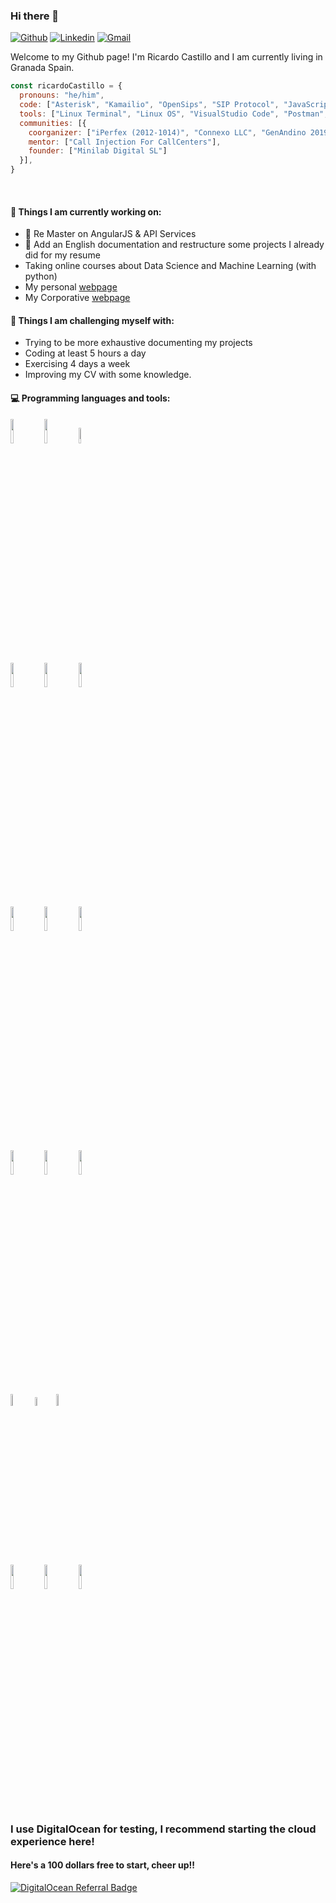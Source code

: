 ### Hi there 👋

[![Github](https://img.shields.io/badge/-Github-000?style=flat&logo=Github&logoColor=white)](https://github.com/underport)
[![Linkedin](https://img.shields.io/badge/-LinkedIn-blue?style=flat&logo=Linkedin&logoColor=white)](https://www.linkedin.com/in/ricardo-castillo-under/)
[![Gmail](https://img.shields.io/badge/-Gmail-c14438?style=flat&logo=Gmail&logoColor=white)](mailto:pkecastillo@gmail.com)

Welcome to my Github page! I'm Ricardo Castillo and I am currently living in Granada Spain.

<!--<img align="right" alt="img" src="https://github.com/pkecastillo/pkecastillo/blob/main/perfil-1.jpg" width="25%" height="auto" />-->

```js
const ricardoCastillo = {
  pronouns: "he/him",
  code: ["Asterisk", "Kamailio", "OpenSips", "SIP Protocol", "JavaScript", "HTML", "Bootstrap", "JSON", "SQL", "MongoDB", "ExpressJS", "NodeJS", "Angular", "Python", "PHP"],
  tools: ["Linux Terminal", "Linux OS", "VisualStudio Code", "Postman", "Robo3T", "SNGrep", "TCPDump"],
  communities: [{
    coorganizer: ["iPerfex (2012-1014)", "Connexo LLC", "GenAndino 2019-2021", "BootCamp Asterisk"],
    mentor: ["Call Injection For CallCenters"],
    founder: ["Minilab Digital SL"]
  }],
}
```
<br />

#### 🔭 Things I am currently working on:
- :rocket: Re Master on AngularJS & API Services
- 🌱 Add an English documentation and restructure some projects I already did for my resume
- Taking online courses about Data Science and Machine Learning (with python)
- My personal [webpage](https://www.linkedin.com/in/ricardo-castillo-under/)
- My Corporative [webpage](https://www.digitalizedrm.com)

#### :muscle: Things I am challenging myself with:
- Trying to be more exhaustive documenting my projects
- Coding at least 5 hours a day
- Exercising 4 days a week
- Improving my CV with some knowledge.

#### :computer: Programming languages and tools:
<p>
<code><img width="10%" src="https://www.vectorlogo.zone/logos/javascript/javascript-ar21.svg"></code>
<code><img width="10%" src="https://www.vectorlogo.zone/logos/w3_html5/w3_html5-ar21.svg"></code>
<code><img width="8%" src="https://www.vectorlogo.zone/logos/netlifyapp_watercss/netlifyapp_watercss-ar21.svg"></code>
<br />
<code><img width="10%" src="https://www.vectorlogo.zone/logos/gnu_bash/gnu_bash-ar21.svg"></code>
<code><img width="10%" src="https://www.vectorlogo.zone/logos/mysql/mysql-ar21.svg"></code>
<code><img width="10%" src="https://www.vectorlogo.zone/logos/mongodb/mongodb-ar21.svg"></code>
<br />
<code><img width="10%" src="https://www.vectorlogo.zone/logos/linux/linux-ar21.svg"></code>
<code><img width="10%" src="https://www.vectorlogo.zone/logos/apache/apache-ar21.svg"></code>
<code><img width="10%" src="https://www.vectorlogo.zone/logos/git-scm/git-scm-ar21.svg"></code>
<br />
<code><img width="10%" src="https://www.vectorlogo.zone/logos/nginx/nginx-ar21.svg"></code>
<code><img width="10%" src="https://www.vectorlogo.zone/logos/angular/angular-ar21.svg"></code>
<code><img width="10%" src="https://www.vectorlogo.zone/logos/nodejs/nodejs-horizontal.svg"></code>
<br />
<code><img width="7%" src="https://dashboard.snapcraft.io/site_media/appmedia/2016/12/kamailio-whitebg-256x256.png"></code>
<code><img width="6%" src="https://phonesystemchattery.typepad.com/.a/6a0133f245c7ec970b013487304adb970c-pi"></code>
<code><img width="7%" src="https://www.ritelephone.com/wp-content/uploads/2018/10/Asterisk_logo_250x250.png"></code>
<br />
<code><img width="10%" src="https://www.vectorlogo.zone/logos/expressjs/expressjs-ar21.svg"></code>
<code><img width="10%" src="https://www.vectorlogo.zone/logos/amazon_aws/amazon_aws-ar21.svg"></code>
<code><img width="10%" src="https://www.vectorlogo.zone/logos/visualstudio_code/visualstudio_code-ar21.svg"></code>
</p>


### I use DigitalOcean for testing, I recommend starting the cloud experience here!
#### Here's a 100 dollars free to start, cheer up!!
[![DigitalOcean Referral Badge](https://web-platforms.sfo2.cdn.digitaloceanspaces.com/WWW/Badge%201.svg)](https://www.digitalocean.com/?refcode=e629e23ffcf4&utm_campaign=Referral_Invite&utm_medium=Referral_Program&utm_source=badge)

